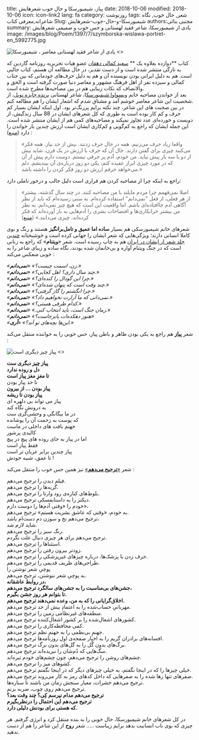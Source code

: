 title: پیاز، شیمبورسکا و حال خوب شعرهایش
date: 2018-10-06
modified: 2018-10-06
icon: icon-link2
lang: fa
category: روزنوشت
tags:   شعر, حال خوب, نگاه شاعرانه,معرفی کتاب
Slug: شیمبورسکا-و-حال-خوب-شعرهایش
authors:مجتبی بنائی
summary: یادی از شیمبورسکا، شاعر فقید لهستانی و حس خوب و صمیمی شعرهایش  
image: /images/blog/Poem/1397/7/szymborska-wislawa-portret-en_5992775.jpg

![یادی از شاعر فقید لهستانی معاصر ، شیمبورسکا <>]({static}/images/blog/Poem/1397/7/szymborska-wislawa-portret-en_5992775.jpg)

کتاب  **دوازده بعلاوه یک ** [سعید کمالی دهقان](http://saeedkd.com/twelve-plus-one/) عضو هیات تحریریه روزنامه گاردین که به تازگی منتشر شده است و از دست تقدیر، در حال مطالعه آن هستم، کتاب جالبی است. هم به دلیل ایرانی بودن نویسنده آن و هم به دلیل حرف‌های خودمانی که بین جناب کمالی و سیزده نفر از اهل فرهنگ مشهور و معاصر دنیا صورت گرفته است و  الحق و والانصاف که نکات زیبایی هم در بین مصاحبه‌ها مطرح شده است.   
 بعد از خواندن مصاحبه خانم [ویسواوا شیمبورسک](http://anamnews.com/%D9%88%DB%8C%D8%B3%D9%88%D8%A7%D9%88%D8%A7-%D8%B4%DB%8C%D9%85%D8%A8%D9%88%D8%B1%D8%B3%DA%A9%D8%A7-%D8%B4%D8%A7%D8%B9%D8%B1%DB%8C-%D8%B4%D9%88%D8%AE/)ا، شاعر لهستانی [برنده جایزه نوبل](https://www.nytimes.com/2012/02/02/books/wislawa-szymborska-nobel-winning-polish-poet-dies-at-88.html)، از شخصیت این شاعر معاصر خوشم آمد و مشتاق شدم که اشعار ایشان را هم مطالعه کنم.   
در بین صحبت های این شاعر، چند نکته برایم پر‌رنگ‌تر بود. اول اینکه ایشان بسیار کم حرف و کم کار بوده است به طوری که کل شعرهای ایشان در 88 سال زندگیش، از دویست و خورده‌ای عدد تجاوز نمیکند و مصاحبه‌های کمی هم از ایشان منتشر شده است. این جمله ایشان که راجع به کم‌گویی و کم‌کاری ایشان است ارزش چندین بار خواندن را دارد ([منبع](https://www.dw.com/fa-ir/%D9%88%DB%8C%D8%B3%D9%88%D8%A7%D9%88%D8%A7-%D8%B4%DB%8C%D9%85%D8%A8%D9%88%D8%B1%D8%B3%DA%A9%D8%A7-%D9%85%D9%88%D8%AA%D8%B3%D8%A7%D8%B1%D8%AA-%D8%B4%D8%B9%D8%B1-%D8%AF%D8%B1%DA%AF%D8%B0%D8%B4%D8%AA/a-15713026)) : 
>«واقعا زیاد حرف می‌زنیم. همه در حال حرف ‌زدنند. بیش از حد نیاز. همه فکر می‌کنند چیزی برای گفتن دارند. حال آن که حرف با ارزش در یک قرن، شاید بیش از دو یا سه بار پیش نیاید. من خودم، آدم پر حرفی نیستم. دوست دارم پیش از آن که در مورد چیزی ابراز عقیده کنم، یکی دو روز درباره‌ی آن بیندیشم. دلم می‌خواهد حرفم ارزش دو روز فکر کردن را داشته باشد.»

راجع به اینکه چرا از مصاحبه کردن هم فراری است دلیل جالب و درخور تاملی دارد: 

>«اصلا نمی‌فهمم چرا مردم مایلند با من مصاحبه کنند. در چند سال گذشته، بیشتر از هر فعلی، از فعل "نمی‌دانم" استفاده کرده‌ام. به سنی رسیده‌ام که باید از نظر آگاهی آدم جا‌افتاده‌ای باشم. اما واقعیت این است که هیچ چیز نمی‌دانم. به نظر من بیشتر خرابکاری‌ها و افتضاحات بشری را آدم‌هایی به بار آورده‌اند که فکر ‌کرده‌اند، چیزی می‌دانند.» ([منبع](https://www.dw.com/fa-ir/%D9%88%DB%8C%D8%B3%D9%88%D8%A7%D9%88%D8%A7-%D8%B4%DB%8C%D9%85%D8%A8%D9%88%D8%B1%D8%B3%DA%A9%D8%A7-%D9%85%D9%88%D8%AA%D8%B3%D8%A7%D8%B1%D8%AA-%D8%B4%D8%B9%D8%B1-%D8%AF%D8%B1%DA%AF%D8%B0%D8%B4%D8%AA/a-15713026))

شعرهای خانم شیمبورسکی هم بسیار **ساده اما عمیق و تامل‌برانگیز** هستند و رنگ و بوی کاملا انسانی دارند؛ ویژگی‌هایی که شعر ایشان را جهانی کرده است و خوشبختانه [چندین جلد شعر از ایشان در  ایران](https://www.30book.com/Home/Search/3/11823/%D9%88%D9%8A%D8%B3%D9%88%D8%A7%D9%88%D8%A7%20%D8%B4%D9%8A%D9%85%D8%A8%D9%88%D8%B1%D8%B3%DA%A9%D8%A7) هم به چاپ رسیده است. 
شعر «**ویتنام**» که راجع به زنانی است که در جنگ ویتنام آواره و بی‌خانمان شده بودند، نگاه ساده و زیبای شاعر را به خوبی منعکس می‌کند :  
 
*«زن، اسمت چیست؟» «**نمی‌دانم**.»  
«چند سال داری؟ اهل کجایی؟» «**نمی‌دانم**.»  
«چرا این گودال را کنده‌ای؟» «**نمی‌دانم**.»  
«چند وقت است که پنهان شده‌ای؟» «**نمی‌دانم**.»  
«چرا انگشتم را گاز گرفتی؟» «**نمی‌دانم**.»  
«نمی‌دانی که ما آزارت نخواهیم داد؟» «**نمی‌دانم**.»  
«کدام طرفی هستی؟» «**نمی‌دانم**.»  
«زمان جنگ است، باید انتخاب کنی.» «**نمی‌دانم**.»  
«هنوز دهکده‌ات پابرجاست؟» «**نمی‌دانم**»  
«این‌ها بچه‌های تو اَند؟» «**آری**.»*  

شعر [**پیاز**](http://iranneda.org/1396/03/17/%D8%B4%D8%B9%D8%B1-%D9%88-%D8%B4%D8%A7%D8%B9%D8%B1-%D9%88%DB%8C%D8%B3%D9%88%D8%A7%D8%B1%D8%A7-%D8%B4%DB%8C%D9%85%D8%A8%D9%88%D8%B1%D8%B3%DA%A9%D8%A7/) هم راجع به یکی بودن ظاهر و باطن پیاز، حس خوبی را به خواننده منتقل می‌کند :

![پیاز چیز دیگری است <>]({static}/images/blog/Poem/1397/7/cooking-culinary-cut-37912.jpg)


**پیاز چیز دیگری ست  
دل و روده ندارد  
تا مغزِ مغز پیاز است**  
تا حد پیاز بودن  
**پیاز بودن … از بیرون  
پیاز بودن تا ریشه**  
پیاز می تواند بی دلهره ای  
به درونش نگاه کند  
در ما بیگانگی و وحشی‌گری ست  
که پوست به زحمت آن را پوشانده  
جهنم بافت های داخلی در ماست  
كالبدی پرشور  
اما در پیاز به جای روده های پیچ در پیچ  
فقط پیاز است  
پیاز چندین برابر عریان تر است  
تا عمق، شبیه خودش !  

شعر [«**ترجیح می‌دهم**»](https://motamem.org/%D8%B4%D8%B9%D8%B1%DB%8C-%D9%88%DB%8C%D8%B3%D9%88%D8%A7%D9%88%D8%A7-%D8%B4%DB%8C%D9%85%D8%A8%D9%88%D8%B1%D8%B3%DA%A9%D8%A7-%D8%AA%D8%B1%D8%AC%DB%8C%D8%AD-%D9%85%DB%8C%E2%80%8C%D8%AF/) نیز همین حس خوب را منتقل می‌کند :

فیلم دیدن را ترجیح می‌دهم.  
گربه‌ها را ترجیح می‌دهم.  
بلوط‌های کناره‌ی رود وارتا را ترجیح می‌دهم.  
دیکنز را به داستایفسکی ترجیح می‌دهم.  
خودم را «وقتی آدم‌ها را دوست دارم»،  
به خودم، «وقتی که عاشق بشریت هستم» ترجیح می‌دهم.  
ترجیح می‌دهم نخ و سوزن دمِ دست‌ام باشد،  
شاید لازم شد.  
رنگ سبز را ترجیح می‌دهم.  
ترجیح می‌دهم برای هر چیزی دنبال علت نگردم.  
استثناها را ترجیح می‌دهم.  
زودتر بیرون رفتن را ترجیح می‌دهم.  
حرف زدن با پزشک‌ها، د‌رباره چیزهای غیرپزشکی را ترجیح می‌دهم.  
طراحی‌های ظریف قدیمی را ترجیح می‌دهم.  
پوچیِ شعر نوشتن را  
به پوچیِ شعر ننوشتن، ترجیح می‌دهم.  
**در روابط عاشقانه،  
جشن‌های بی‌مناسبت را به جشن‌های سالگرد ترجیح می‌دهم،  
تا بتوانم هر روز جشن بگیرم.  
اخلاق‌گرایانی را که به من، وعده‌ نمی‌دهند ترجیح می‌دهم.**  
مهربانیِ حساب‌شده را به اعتمادِ بیش‌ از حد ترجیح می‌دهم.  
منطقه‌‌های غیرنظامی زمین را ترجیح می‌دهم.  
کشورهای اشغال‌شده را بر کشور اشغال‌کننده ترجیح می‌دهم.  
کمی محافظه‌کاری را ترجیح می‌دهم.  
جهنمِ بی‌نظمی را به جهنمِ نظم ترجیح می‌دهم.  
افسانه‌های برادران گریم را به اخبار صفحه‌ی اول روزنامه‌ها ترجیح می‌دهم.  
برگ‌های بدون گُل را به گل‌های بدون برگ ترجیح می‌دهم.  
سگ‌هایی که دُم‌شان را نبریده‌اند ترجیح می‌دهم.  
چشم‌های روشن را ترجیح می‌دهم، چون چشم‌های خودم تیره‌اند.  
کشوهای میز را ترجیح می‌دهم.  
خیلی چیز‌ها را که در اینجا نگفتم، به خیلی چیزهای دیگر که در اینجا نگفتم ترجیح می‌دهم.  
صفرهای تنها رها شده را به صفرهایی که داخل کد‌های رمز به کار می‌روند ترجیح می‌دهم.  
ترجیح می‌دهم حشرات، معیار سنجش زمان من باشند تا ستاره‌ها.  
ترجیح می‌دهم روی چوب، ضربه بزنم.  
**ترجیح می‌دهم مدام نپرسم کِی؟ چند وقت بعد؟  
ترجیح می‌دهم این احتمال را درنظربگیرم  
که هستی برای بودنش دلیلی دارد.**  

در کل شعرهای خانم شیمبورسکا، حال خوبی را به بنده منتقل کرد و انرژی گرفتم.  هر چیزی که بوی ناب انسانیت بدهد برایم زیباست ..... 
شعر **[روح](http://hyperclubz.com/main/Club.aspx?qClub=golestan&qCat=home-entertainment-gr7&qId=18897)** از این شاعر را هم از دست ندهید.


